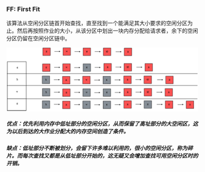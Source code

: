 ### FF: First Fit

该算法从空闲分区链首开始查找，直至找到一个能满足其大小要求的空闲分区为止。然后再按照作业的大小，从该分区中划出一块内存分配给请求者，余下的空闲分区仍留在空闲分区链中。

![](./imgs/FF.png)

##### 优点：优先利用内存中低址部分的空闲分区，从而保留了高址部分的大空闲区，这为以后到达的大作业分配大的内存空间创造了条件。

##### 缺点：低址部分不断被划分，会留下许多难以利用的，很小的空闲分区，称为碎片。而每次查找又都是从低址部分开始的，这无疑又会增加查找可用空闲分区时的开销。